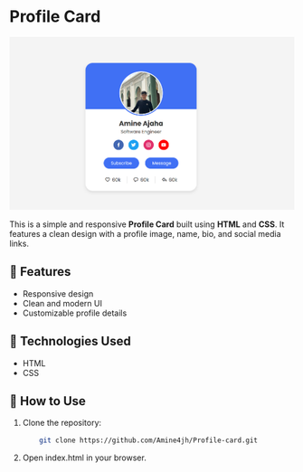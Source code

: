 # Profile Card  

![alt text](image.png)

This is a simple and responsive **Profile Card** built using **HTML** and **CSS**. It features a clean design with a profile image, name, bio, and social media links.  

## 🔹 Features  
- Responsive design  
- Clean and modern UI  
- Customizable profile details  

## 🔹 Technologies Used  
- HTML  
- CSS   

## 🔹 How to Use  
1. Clone the repository:  
    ```bash
        git clone https://github.com/Amine4jh/Profile-card.git
    ```

2. Open index.html in your browser.
